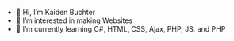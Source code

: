 - 👋 Hi, I’m Kaiden Buchter
- 👀 I’m interested in making Websites
- 🌱 I’m currently learning C#, HTML, CSS, Ajax, PHP, JS, and PHP
